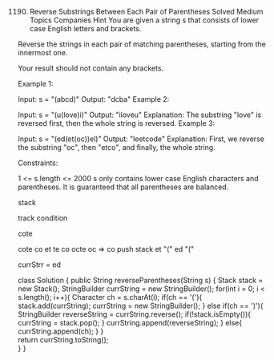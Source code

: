 1190. Reverse Substrings Between Each Pair of Parentheses
Solved
Medium
Topics
Companies
Hint
You are given a string s that consists of lower case English letters and brackets.

Reverse the strings in each pair of matching parentheses, starting from the innermost one.

Your result should not contain any brackets.

 

Example 1:

Input: s = "(abcd)"
Output: "dcba"
Example 2:

Input: s = "(u(love)i)"
Output: "iloveu"
Explanation: The substring "love" is reversed first, then the whole string is reversed.
Example 3:

Input: s = "(ed(et(oc))el)"
Output: "leetcode"
Explanation: First, we reverse the substring "oc", then "etco", and finally, the whole string.
 

Constraints:

1 <= s.length <= 2000
s only contains lower case English characters and parentheses.
It is guaranteed that all parentheses are balanced.

stack<string>

track condition  

cote

cote
co
et
te
co
octe
oc => co push stack 
et 
"("
ed
"("

currStrr = ed 




class Solution {
    public String reverseParentheses(String s) {
        Stack<StringBuilder> stack = new Stack<StringBuilder>();
        StringBuilder currString = new StringBuilder();
        for(int i = 0; i < s.length(); i++){
            Character ch = s.charAt(i);
            if(ch == '('){
                stack.add(currString);
                currString = new StringBuilder();
            }
            else if(ch == ')'){
                StringBuilder reverseString = currString.reverse();
                if(!stack.isEmpty()){
                    currString = stack.pop();
                }
                currString.append(reverseString);
            }
            else{
                currString.append(ch);
            }
        }    
        return currString.toString();   
    }
}
